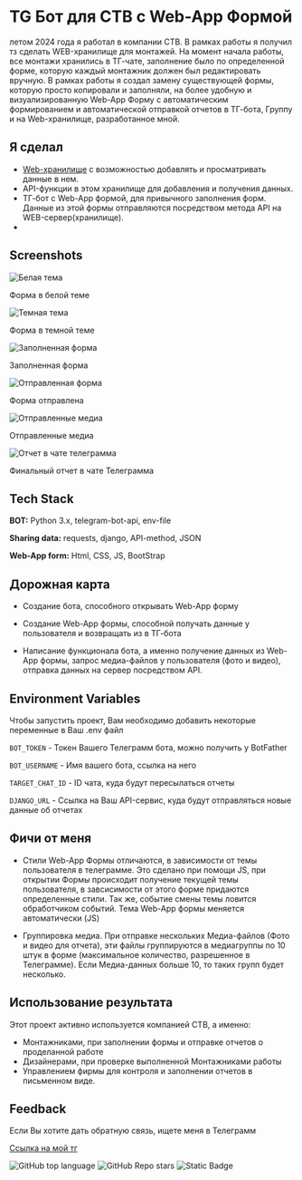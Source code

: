 
# TG Бот для СТВ с Web-App Формой

летом 2024 года я работал в компании СТВ. В рамках работы я получил тз сделать WEB-хранилище для монтажей. На момент начала работы, все монтажи хранились в ТГ-чате, заполнение было по определенной форме, которую каждый монтажник должен был редактировать вручную. В рамках работы я создал замену существующей формы, которую просто копировали и заполняли, на более удобную и визуализированную Web-App Форму с автоматическим формированием и автоматической отправкой отчетов в ТГ-бота, Группу и на Web-хранилище, разработанное мной.

## Я сделал
- [Web-хранилище](https://github.com/Igggor/STV_Storage) с возможностью добавлять и просматривать данные в нем.
- API-функции в этом хранилище для добавления и получения данных.
- ТГ-бот с Web-App формой, для привычного заполнения форм. Данные из этой формы отправляются посредством метода API на WEB-сервер(хранилище).
- 


## Screenshots

![Белая тема](imgs_for_readme/white_theme.jpg)

Форма в белой теме

![Темная тема](imgs_for_readme/black_theme.jpg)

Форма в темной теме

![Заполненная форма](imgs_for_readme/data_filled.jpg)

Заполненная форма

![Отправленная форма](imgs_for_readme/form_sent.jpg)

Форма отправлена

![Отправленные медиа](imgs_for_readme/media_sent.jpg)

Отправленные медиа

![Отчет в чате телеграмма](imgs_for_readme/form_in_chat.jpg)

Финальный отчет в чате Телеграмма


## Tech Stack

**BOT:** Python 3.x, telegram-bot-api, env-file

**Sharing data:** requests, django, API-method, JSON

**Web-App form:** Html, CSS, JS, BootStrap


## Дорожная карта

- Создание бота, способного открывать Web-App форму

- Создание Web-App формы, способной получать данные у пользователя и возвращать из в ТГ-бота

- Написание функционала бота, а именно получение данных из Web-App формы, запрос медиа-файлов у пользователя (фото и видео), отправка данных на сервер посредством API.
## Environment Variables

Чтобы запустить проект, Вам необходимо добавить некоторые переменные в Ваш .env файл

`BOT_TOKEN` - Токен Вашего Телеграмм бота, можно получить у BotFather

`BOT_USERNAME` - Имя вашего бота, ссылка на него

`TARGET_CHAT_ID` - ID чата, куда будут пересылаться отчеты

`DJANGO_URL` - Ссылка на Ваш API-сервис, куда будут отправляться новые данные об отчетах
## Фичи от меня

+ Стили Web-App Формы отличаются, в зависимости от темы пользователя в телеграмме. Это сделано при помощи JS, при открытии Формы происходит получение текущей темы пользователя, в завсисимости от этого форме придаются определенные стили. Так же, событие смены темы ловится обработчиком событий. Тема Web-App формы меняется автоматически (JS)

+ Группировка медиа. При отправке нескольких Медиа-файлов (Фото и видео для отчета), эти файлы группируются в медиагруппы по 10 штук в форме (максимальное количество, разрешенное в Телеграмме). Если Медиа-данных больше 10, то таких групп будет несколько.


## Использование результата

Этот проект активно используется компанией СТВ, а именно:

- Монтажниками, при заполнении формы и отправке отчетов о проделанной работе
- Дизайнерами, при проверке выполненной Монтажниками работы
- Управлением фирмы для контроля и заполнении отчетов в письменном виде.


## Feedback

Если Вы хотите дать обратную связь, ищете меня в Телеграмм 

[Ссылка на мой тг](https://t.me/IgreedaIT)

![GitHub top language](https://img.shields.io/github/languages/top/Igggor/STV_Sender_Bot)
![GitHub Repo stars](https://img.shields.io/github/stars/Igggor/STV_Sender_Bot)
![Static Badge](https://img.shields.io/badge/Igggor-STV_Sender_Bot-STV_Sender_Bot)

